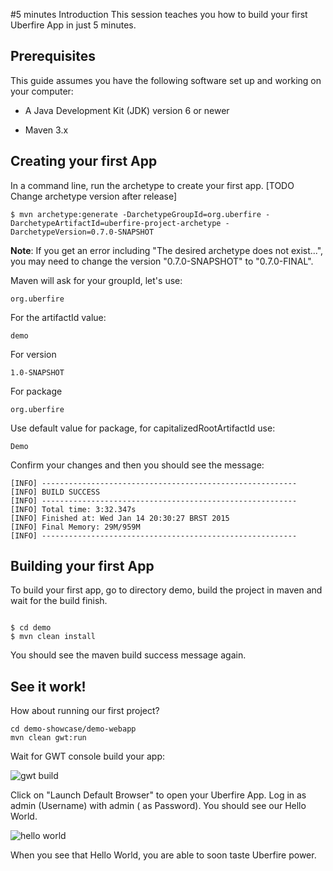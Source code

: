 #5 minutes Introduction
This session teaches you how to build your first Uberfire App in just 5 minutes.

## Prerequisites
This guide assumes you have the following software set up and working on your computer:
* A Java Development Kit (JDK) version 6 or newer

* Maven 3.x

## Creating your first App

 In a command line, run the archetype to create your first app. [TODO Change archetype version after release]


```
$ mvn archetype:generate -DarchetypeGroupId=org.uberfire -DarchetypeArtifactId=uberfire-project-archetype -DarchetypeVersion=0.7.0-SNAPSHOT
```
**Note**: If you get an error including "The desired archetype does not exist...", you may need to change the version "0.7.0-SNAPSHOT" to "0.7.0-FINAL".

 Maven will ask for your groupId, let's use:
```
org.uberfire
```
For the artifactId value:
```
demo
```
For version
```
1.0-SNAPSHOT
```
For package
```
org.uberfire
```
Use default value for package, for capitalizedRootArtifactId use:
```
Demo
```
Confirm your changes and then you should see the message:
```
[INFO] ---------------------------------------------------------
[INFO] BUILD SUCCESS
[INFO] ---------------------------------------------------------
[INFO] Total time: 3:32.347s
[INFO] Finished at: Wed Jan 14 20:30:27 BRST 2015
[INFO] Final Memory: 29M/959M
[INFO] ---------------------------------------------------------
````
## Building your first App

To build your first app, go to directory demo, build the project in maven and wait for the build finish.

```

$ cd demo
$ mvn clean install

```
You should see the maven build success message again.

## See it work!

How about running our first project?
```
cd demo-showcase/demo-webapp
mvn clean gwt:run
```
Wait for GWT console build your app:

![gwt build](gwt-console.png)

Click on "Launch Default Browser" to open your Uberfire App. Log in as admin (Username) with admin ( as Password). You should see our Hello World.

![hello world](helloWorld.png)

When you see that Hello World, you are able to soon taste Uberfire power.



